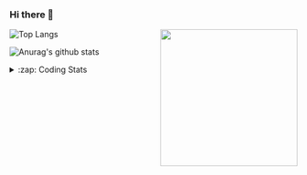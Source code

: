 ### Hi there 👋

<!--
**tao8687/tao8687** is a ✨ _special_ ✨ repository because its `README.md` (this file) appears on your GitHub profile.

Here are some ideas to get you started:

- 🔭 I’m currently working on ...
- 🌱 I’m currently learning ...
- 👯 I’m looking to collaborate on ...
- 🤔 I’m looking for help with ...
- 💬 Ask me about ...
- 📫 How to reach me: ...
- 😄 Pronouns: ...
- ⚡ Fun fact: ...
-->

<img align='right' src="https://media.giphy.com/media/M9gbBd9nbDrOTu1Mqx/giphy.gif" width="240">

  
![Top Langs](https://github-readme-stats.vercel.app/api/top-langs/?username=tao8687&layout=compact&title_color=23238E&text_color=A67D3D)

![Anurag's github stats](https://github-readme-stats.vercel.app/api?username=tao8687&show_icons=true&&text_color=A67D3D&title_color=23238E&show_icons=false&count_private=true&hide=stars)

<details>
  <summary>:zap: Coding Stats</summary>
  <br>
    
<!--START_SECTION:waka-->

```text
From: 02 April 2023 - To: 09 April 2023

C             30 hrs 12 mins  ███████████████████▓░░░░░   78.91 %
Text          2 hrs 16 mins   █▒░░░░░░░░░░░░░░░░░░░░░░░   05.95 %
Makefile      1 hr 36 mins    █░░░░░░░░░░░░░░░░░░░░░░░░   04.20 %
Python        1 hr 18 mins    █░░░░░░░░░░░░░░░░░░░░░░░░   03.42 %
Markdown      1 hr 14 mins    ▓░░░░░░░░░░░░░░░░░░░░░░░░   03.25 %
C++           1 hr 8 mins     ▓░░░░░░░░░░░░░░░░░░░░░░░░   02.97 %
```

<!--END_SECTION:waka-->
</details>
